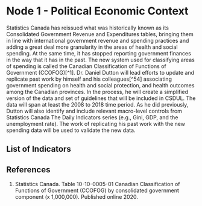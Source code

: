 # Node 1 - Political Economic Context
   
Statistics Canada has reissued what was historically known as its Consolidated Government Revenue and Expenditures tables, bringing them in line with international government revenue and spending practices and adding a great deal more granularity in the areas of health and social spending. At the same time, it has stopped reporting government finances in the way that it has in the past. The new system used for classifying areas of spending is called the Canadian Classification of Functions of Government (CCOFOG)[^1]. Dr. Daniel Dutton will lead efforts to update and replicate past work by himself and his colleagues[^54] associating government spending on health and social protection, and health outcomes among the Canadian provinces. In the process, he will create a simplified version of the data and set of guidelines that will be included in CSDUL. The data will span at least the 2008 to 2018 time period. As he did previously, Dutton will also identify and include relevant macro-level controls from Statistics Canada The Daily Indicators series (e.g., Gini, GDP, and the unemployment rate). The work of replicating his past work with the new spending data will be used to validate the new data.  

## List of Indicators

## References

1. Statistics Canada. Table 10-10-0005-01 Canadian Classification of Functions of Government (CCOFOG) by consolidated government component (x 1,000,000). Published online 2020.
